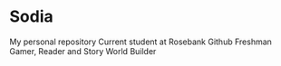 # Sodia
My personal repository
Current student at Rosebank
Github Freshman
Gamer, Reader and Story World Builder
